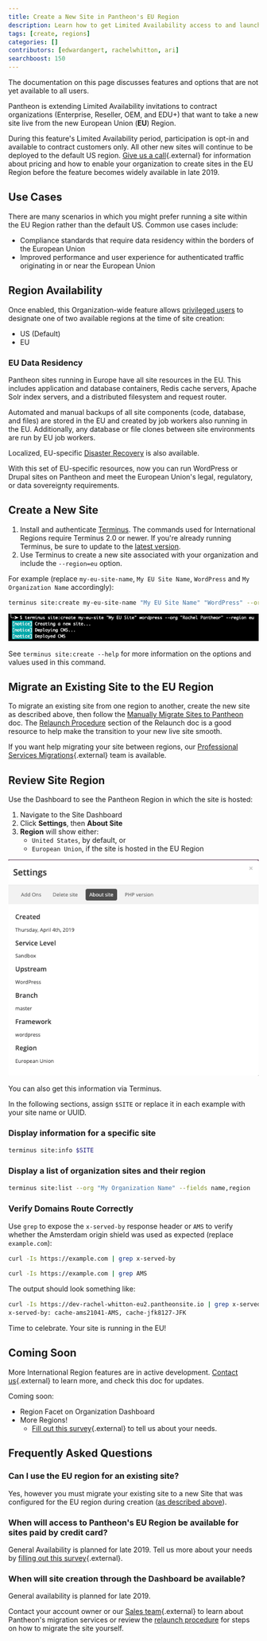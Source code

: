 ```yaml
---
title: Create a New Site in Pantheon's EU Region
description: Learn how to get Limited Availability access to and launch sites in Pantheon's European Union Region.
tags: [create, regions]
categories: []
contributors: [edwardangert, rachelwhitton, ari]
searchboost: 150
---
```


<Alert title="Limited Availability" type="info" markdown="1">
The documentation on this page discusses features and options that are not yet available to all users.
</Alert>

Pantheon is extending Limited Availability invitations to contract organizations (Enterprise, Reseller, OEM, and EDU+) that want to take a new site live from the new European Union (**EU**) Region.

During this feature's Limited Availability period, participation is opt-in and available to contract customers only. All other new sites will continue to be deployed to the default US region. [Give us a call](https://pantheon.io/contact-us){.external} for information about pricing and how to enable your organization to create sites in the EU Region before the feature becomes widely available in late 2019.

## Use Cases
There are many scenarios in which you might prefer running a site within the EU Region rather than the default US. Common use cases include:

* Compliance standards that require data residency within the borders of the European Union
* Improved performance and user experience for authenticated traffic originating in or near the European Union

## Region Availability
Once enabled, this Organization-wide feature allows <a href="/docs/change-management/#organizations-roles-and-permissions" data-proofer-ignore>privileged users</a> to designate one of two available regions at the time of site creation:

* US (Default)
* EU

### EU Data Residency

Pantheon sites running in Europe have all site resources in the EU. This includes application and database containers, Redis cache servers, Apache Solr index servers, and a distributed filesystem and request router.

Automated and manual backups of all site components (code, database, and files) are stored in the EU and created by job workers also running in the EU. Additionally, any database or file clones between site environments are run by EU job workers.

Localized, EU-specific [Disaster Recovery](/docs/disaster-recovery/) is also available.

With this set of EU-specific resources, now you can run WordPress or Drupal sites on Pantheon and meet the European Union's legal, regulatory, or data sovereignty requirements.

## Create a New Site

1. Install and authenticate [Terminus](/docs/terminus/). The commands used for International Regions require Terminus 2.0 or newer. If you're already running Terminus, be sure to update to the [latest version](/docs/terminus/updates/).
1. Use Terminus to create a new site associated with your organization and include the `--region=eu` option.

 For example (replace `my-eu-site-name`, `My EU Site Name`, `WordPress` and `My Organization Name` accordingly):

 ```bash
 terminus site:create my-eu-site-name "My EU Site Name" "WordPress" --org "My Organization Name" --region eu
 ```

  ![terminus site:create my-eu-site "My EU Site" "WordPress" --org "Rachel Pantheor" --region eu](/source/docs/assets/images/create-site-eu.png)

  See `terminus site:create --help` for more information on the options and values used in this command.

## Migrate an Existing Site to the EU Region
To migrate an existing site from one region to another, create the new site as described above, then follow the [Manually Migrate Sites to Pantheon](/docs/migrate-manual/#import-your-code) doc. The [Relaunch Procedure](/docs/relaunch/#relaunch-procedure) section of the Relaunch doc is a good resource to help make the transition to your new live site smooth.

If you want help migrating your site between regions, our [Professional Services Migrations](https://pantheon.io/professional-services){.external} team is available.

## Review Site Region

Use the Dashboard to see the Pantheon Region in which the site is hosted:

1.  Navigate to the Site Dashboard
1.  Click **Settings**, then **About Site**
1.  **Region** will show either:
    - `United States`, by default, or
    - `European Union`, if the site is hosted in the EU Region

![Site Dashboard > Settings > About Site > Region: European Union](/source/docs/assets/images/settings-about-site-region-eu.png)

You can also get this information via Terminus.

In the following sections, assign `$SITE` or replace it in each example with your site name or UUID.

### Display information for a specific site

```bash
terminus site:info $SITE
```

### Display a list of organization sites and their region

```bash
terminus site:list --org "My Organization Name" --fields name,region
```

### Verify Domains Route Correctly
Use `grep` to expose the `x-served-by` response header or `AMS` to verify whether the Amsterdam origin shield was used as expected (replace `example.com`):

```bash
curl -Is https://example.com | grep x-served-by
```

```bash
curl -Is https://example.com | grep AMS
```

The output should look something like:

```bash
curl -Is https://dev-rachel-whitton-eu2.pantheonsite.io | grep x-served-by
x-served-by: cache-ams21041-AMS, cache-jfk8127-JFK
```

Time to celebrate. Your site is running in the EU!

## Coming Soon

More International Region features are in active development. [Contact us](https://pantheon.io/contact-us){.external} to learn more, and check this doc for updates.

Coming soon:

  - Region Facet on Organization Dashboard
  - More Regions!
    - [Fill out this survey](https://www.getfeedback.com/r/hkR9uTAJ){.external} to tell us about your needs.

## Frequently Asked Questions
### Can I use the EU region for an existing site?
Yes, however you must migrate your existing site to a new Site that was configured for the EU region during creation ([as described above](#create-a-new-site)).

### When will access to Pantheon's EU Region be available for sites paid by credit card?
General Availability is planned for late 2019. Tell us more about your needs by [filling out this survey](https://www.getfeedback.com/r/hkR9uTAJ){.external}.

### When will site creation through the Dashboard be available?
General availability is planned for late 2019.

Contact your account owner or our [Sales team](https://pantheon.io/contact-us){.external} to learn about Pantheon's migration services or review the [relaunch procedure](/docs/relaunch/) for steps on how to migrate the site yourself.
